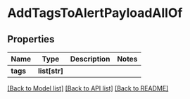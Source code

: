 # AddTagsToAlertPayloadAllOf

## Properties
Name | Type | Description | Notes
------------ | ------------- | ------------- | -------------
**tags** | **list[str]** |  | 

[[Back to Model list]](../README.md#documentation-for-models) [[Back to API list]](../README.md#documentation-for-api-endpoints) [[Back to README]](../README.md)


